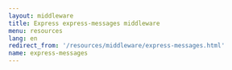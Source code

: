 ```yaml
---
layout: middleware
title: Express express-messages middleware
menu: resources
lang: en
redirect_from: '/resources/middleware/express-messages.html'
name: express-messages
---
```

